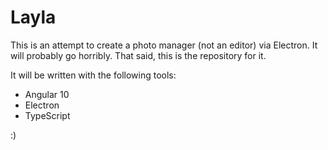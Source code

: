 # Layla

This is an attempt to create a photo manager (not an editor) via Electron. It will probably go horribly. That said, this is the repository for it.

It will be written with the following tools:

- Angular 10
- Electron
- TypeScript

:)